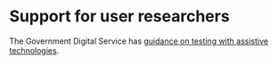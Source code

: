 Support for user researchers
============================

The Government Digital Service has [guidance on testing with assistive technologies](https://www.gov.uk/service-manual/technology/testing-with-assistive-technologies "testing with assistive technologies").